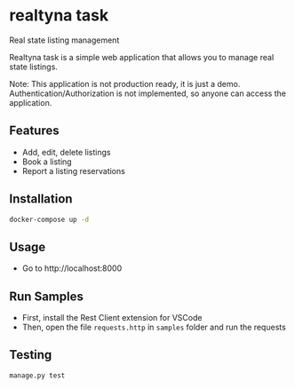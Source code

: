 # realtyna task
Real state listing management

Realtyna task is a simple web application that allows you to manage real state listings.

Note: This application is not production ready, it is just a demo.
    Authentication/Authorization is not implemented, so anyone can access the application.

## Features
- Add, edit, delete listings
- Book a listing
- Report a listing reservations

## Installation
```bash
docker-compose up -d
```

## Usage
- Go to http://localhost:8000

## Run Samples
- First, install the Rest Client extension for VSCode
- Then, open the file `requests.http` in `samples` folder and run the requests
  
## Testing
```bash
manage.py test
```
